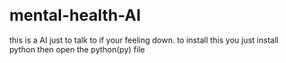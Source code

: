# mental-health-AI
this is a AI just to talk to if your feeling down.
to install this you just install python then open the python(py) file

